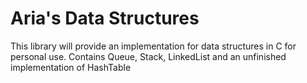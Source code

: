 # Aria's Data Structures

This library will provide an implementation for data structures in C for personal use.
Contains Queue, Stack, LinkedList and an unfinished implementation of HashTable